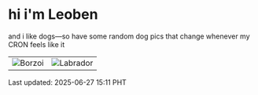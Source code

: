 # hi i'm Leoben

and i like dogs—so have some random dog pics that change whenever my CRON feels like it

|  |  |
|--------|----------|
| ![Borzoi](https://random-dog-vercel.vercel.app/api/random-borzoi?v=1751008292) | ![Labrador](https://random-dog-vercel.vercel.app/api/random-labrador?v=1751008292) |

Last updated: 2025-06-27 15:11 PHT
